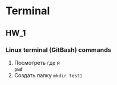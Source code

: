 # Terminal

## HW_1

### Linux terminal (GitBash) commands
1. Посмотреть где я     
    `pwd`
2. Создать папку
        `mkdir test1`
